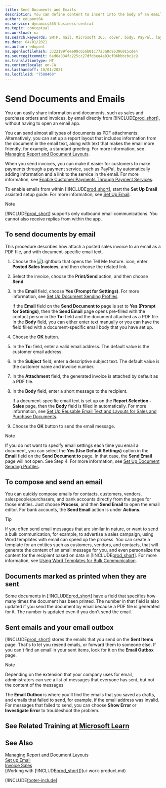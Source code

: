 ```yaml
---
title: Send Documents and Emails
description: You can define content to insert into the body of an email message, for example, a PayPal link. You can also attach documents to email messages.
author: edupont04
ms.service: dynamics365-business-central
ms.topic: conceptual
ms.workload: na
ms.search.keywords: SMTP, mail, Microsoft 365, cover, body, PayPal, layout
ms.date: 04/01/2021
ms.author: edupont
ms.openlocfilehash: 3322199feee09c656b01c7723a8c95396015cde4
ms.sourcegitcommit: 6ad0a834fc225cc27dfdbee4a83cf06bbbcbc1c9
ms.translationtype: HT
ms.contentlocale: en-CA
ms.lasthandoff: 10/01/2021
ms.locfileid: "7588460"
---
```

# <a name="send-documents-and-emails"></a>Send Documents and Emails

You can easily share information and documents, such as sales and purchase orders and invoices, by email directly from [!INCLUDE[prod_short](includes/prod_short.md)], without having to open an email app.  

You can send almost all types of documents as PDF attachments. Alternatively, you can set up a report layout that includes information from the document in the email text, along with text that makes the email more friendly, for example, a standard greeting. For more information, see [Managing Report and Document Layouts](ui-manage-report-layouts.md). <!--this topic does not mention how to set up a layout for email. Need to investigate.-->

When you send invoices, you can make it easier for customers to make payments through a payment service, such as PayPal, by automatically adding information and a link to the service in the email. For more information, see [Enable Customer Payments Through Payment Services](sales-how-enable-payment-service-extensions.md).

To enable emails from within [!INCLUDE[prod_short](includes/prod_short.md)], start the **Set Up Email** assisted setup guide. For more information, see [Set Up Email](admin-how-setup-email.md).

> [!NOTE]
> [!INCLUDE[prod_short](includes/prod_short.md)] supports only outbound email communications. You cannot also receive replies from within the app.

## <a name="to-send-documents-by-email"></a>To send documents by email

This procedure describes how attach a posted sales invoice to an email as a PDF file, and with document-specific email text. <!--update this-->

1. Choose the ![Lightbulb that opens the Tell Me feature.](media/ui-search/search_small.png "Tell me what you want to do") icon, enter **Posted Sales Invoices**, and then choose the related link.
2. Select the invoice, choose the **Print/Send** action, and then choose **Send**.
3. In the **Email** field, choose **Yes (Prompt for Settings)**. For more information, see [Set Up Document Sending Profiles](sales-how-setup-document-send-profiles.md).
    
    If the **Email** field on the **Send Document to** page is set to **Yes (Prompt for Settings)**, then the **Send Email** page opens pre-filled with the contact person in the **To:** field and the document attached as a PDF file. In the **Body** field, you can either enter text manually or you can have the field filled with a document-specific email body that you have set up.

4. Choose the **OK** button.
5. In the **To:** field, enter a valid email address. The default value is the customer email address.
6. In the **Subject** field, enter a descriptive subject text. The default value is the customer name and invoice number.
7. In the **Attachment** field, the generated invoice is attached by default as a PDF file.
8. In the **Body** field, enter a short message to the recipient.

    If a document-specific email text is set up on the **Report Selection - Sales** page, then the **Body** field is filled in automatically. For more information, see [Set Up Reusable Email Text and Layouts for Sales and Purchase Documents](admin-how-setup-email.md#set-up-reusable-email-texts-and-layouts-for-sales-and-purchase-documents).
9. Choose the **OK** button to send the email message.

> [!NOTE]  
> If you do not want to specify email settings each time you email a document, you can select the **Yes (Use Default Settings)** option in the **Email** field on the **Send Document to** page. In that case, the **Send Email** page will not open. See Step 4. For more information, see [Set Up Document Sending Profiles](sales-how-setup-document-send-profiles.md).  

## <a name="to-compose-and-send-an-email"></a>To compose and send an email
You can quickly compose emails for contacts, customers, vendors, salespeople/purchasers, and bank accounts directly from the pages for those entities. Just choose **Process**, and then **Send Email** to open the email editor. For bank accounts, the **Send Email** action is under **Actions**.

> [!TIP]
> If you often send email messages that are similar in nature, or want to send a bulk communication, for example, to advertise a sales campaign, using Word templates with email can speed up the process. You can create a template for an entities such as customers, vendors, and contacts, that will generate the content of an email message for you, and even personalize the content for the recipient based on data in [!INCLUDE[prod_short](includes/prod_short.md)]. For more information, see [Using Word Templates for Bulk Communication](ui-mail-merge.md).  

## <a name="documents-marked-as-printed-when-they-are-sent"></a>Documents marked as printed when they are sent

Some documents in [!INCLUDE[prod_short](includes/prod_short.md)] have a field that specifies how many times the document has been printed. The number in that field <!--"that field?" need a name...--> is also updated if you send the document by email because a PDF file is generated for it. The number is updated even if you don't send the email. <!--guessing this is because emails are technically reports, so the counter bumps up whenever someone creates an email. Need to verify.-->

## <a name="sent-emails-and-your-email-outbox"></a>Sent emails and your email outbox

[!INCLUDE[prod_short](includes/prod_short.md)] stores the emails that you send on the **Sent Items** page. That's to let you resend emails, or forward them to someone else. If you can't find an email in your sent items, look for it on the **Email Outbox** page. 

> [!NOTE]
> Depending on the extension that your company uses for email, administrators can see a list of messages that everyone has sent, but not the content of the messages

The **Email Outbox** is where you'll find the emails that you saved as drafts, and emails that failed to send, for example, if the email address was invalid. For messages that failed to send, you can choose **Show Error** or **Investigate Error** to troubleshoot the problem.  

## <a name="see-related-training-at-microsoft-learn"></a>See Related Training at [Microsoft Learn](/learn/modules/set-up-email/)

## <a name="see-also"></a>See Also

[Managing Report and Document Layouts](ui-manage-report-layouts.md)  
[Set up Email](admin-how-setup-email.md)  
[Invoice Sales](sales-how-invoice-sales.md)  
[Working with [!INCLUDE[prod_short](includes/prod_short.md)]](ui-work-product.md)


[!INCLUDE[footer-include](includes/footer-banner.md)]
